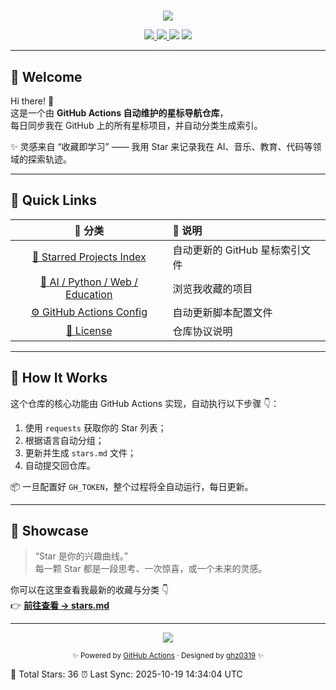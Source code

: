 # 

<!-- 🏠 Personal GitHub Stars Homepage -->

<p align="center">
  <img src="https://capsule-render.vercel.app/api?type=waving&color=0:FFD700,100:FFAE42&height=180&section=header&text=⭐%20My%20GitHub%20Star%20Universe%20⭐&fontSize=36&fontColor=000000&animation=fadeIn&fontAlignY=38" />
</p>

<p align="center">
  <a href="https://github.com/ghz0319/xingxing/actions/workflows/update_stars.yml">
    <img src="https://img.shields.io/github/actions/workflow/status/ghz0319/xingxing/update_stars.yml?label=Sync%20Status&logo=githubactions&logoColor=white&style=for-the-badge" />
  </a>
  <a href="https://github.com/ghz0319?tab=stars">
    <img src="https://img.shields.io/github/stars/ghz0319?label=My%20GitHub%20Stars&style=for-the-badge&color=yellow" />
  </a>
  <img src="https://img.shields.io/github/last-commit/ghz0319/xingxing?label=Last%20Sync&style=for-the-badge&color=brightgreen" />
  <img src="https://img.shields.io/badge/Made%20with-Python-3776AB?logo=python&logoColor=white&style=for-the-badge" />
</p>

---

## 🌈 Welcome

Hi there! 👋  
这是一个由 **GitHub Actions 自动维护的星标导航仓库**，  
每日同步我在 GitHub 上的所有星标项目，并自动分类生成索引。

✨ 灵感来自 “收藏即学习” —— 我用 Star 来记录我在 AI、音乐、教育、代码等领域的探索轨迹。

---

## 🚀 Quick Links

| 📂 分类                                                                               | 🧭 说明               |
|:-----------------------------------------------------------------------------------:|:------------------- |
| [🌟 Starred Projects Index](https://github.com/ghz0319/xingxing/blob/main/stars.md) | 自动更新的 GitHub 星标索引文件 |
| [🧠 AI / Python / Web / Education](https://github.com/ghz0319?tab=stars)            | 浏览我收藏的项目            |
| [⚙️ GitHub Actions Config](.github/workflows/update_stars.yml)                      | 自动更新脚本配置文件          |
| [📄 License](LICENSE)                                                               | 仓库协议说明              |

---

## 🧩 How It Works

这个仓库的核心功能由 GitHub Actions 实现，自动执行以下步骤 👇：

1. 使用 `requests` 获取你的 Star 列表；
2. 根据语言自动分组；
3. 更新并生成 `stars.md` 文件；
4. 自动提交回仓库。

📦 一旦配置好 `GH_TOKEN`，整个过程将全自动运行，每日更新。

---

## 🌻 Showcase

> “Star 是你的兴趣曲线。”  
> 每一颗 Star 都是一段思考、一次惊喜，或一个未来的灵感。

你可以在这里查看我最新的收藏与分类 👇  
👉 **[前往查看 → stars.md](https://github.com/ghz0319/xingxing/blob/main/stars.md)**

---

<p align="center">
  <img src="https://capsule-render.vercel.app/api?type=waving&color=0:FFAE42,100:FFD700&height=120&section=footer" />
</p>

<p align="center">
  <sub>✨ Powered by <a href="https://github.com/features/actions">GitHub Actions</a> · Designed by <a href="https://github.com/ghz0319">ghz0319</a> ✨</sub>
</p>
🌟 Total Stars: 36
⏰ Last Sync: 2025-10-19 14:34:04 UTC
